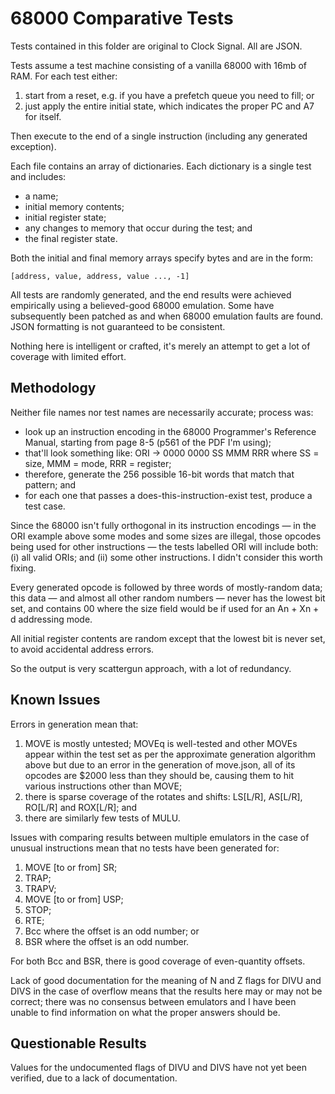 # 68000 Comparative Tests

Tests contained in this folder are original to Clock Signal. All are JSON.

Tests assume a test machine consisting of a vanilla 68000 with 16mb of RAM. For each test either:
1. start from a reset, e.g. if you have a prefetch queue you need to fill; or
2. just apply the entire initial state, which indicates the proper PC and A7 for itself.

Then execute to the end of a single instruction (including any generated exception).

Each file contains an array of dictionaries. Each dictionary is a single test and includes:
* a name;
* initial memory contents;
* initial register state;
* any changes to memory that occur during the test; and
* the final register state.

Both the initial and final memory arrays specify bytes and are in the form:

	[address, value, address, value ..., -1]

All tests are randomly generated, and the end results were achieved empirically using a believed-good 68000 emulation. Some have subsequently been patched as and when 68000 emulation faults are found. JSON formatting is not guaranteed to be consistent.

Nothing here is intelligent or crafted, it's merely an attempt to get a lot of coverage with limited effort.

## Methodology

Neither file names nor test names are necessarily accurate; process was:

* look up an instruction encoding in the 68000 Programmer's Reference Manual, starting from page 8-5 (p561 of the PDF I'm using);
* that'll look something like: ORI -> 0000 0000 SS MMM RRR where SS = size, MMM = mode, RRR = register;
* therefore, generate the 256 possible 16-bit words that match that pattern; and
* for each one that passes a does-this-instruction-exist test, produce a test case.

Since the 68000 isn't fully orthogonal in its instruction encodings — in the ORI example above some modes and some sizes are illegal, those opcodes being used for other instructions — the tests labelled ORI will include both: (i) all valid ORIs; and (ii) some other instructions. I didn't consider this worth fixing.

Every generated opcode is followed by three words of mostly-random data; this data — and almost all other random numbers — never has the lowest bit set, and contains 00 where the size field would be if used for an An + Xn + d addressing mode.

All initial register contents are random except that the lowest bit is never set, to avoid accidental address errors.

So the output is very scattergun approach, with a lot of redundancy.

## Known Issues

Errors in generation mean that:
1. MOVE is mostly untested; MOVEq is well-tested and other MOVEs appear within the test set as per the approximate generation algorithm above but due to an error in the generation of move.json, all of its opcodes are $2000 less than they should be, causing them to hit various instructions other than MOVE;
2. there is sparse coverage of the rotates and shifts: LS[L/R], AS[L/R], RO[L/R] and ROX[L/R]; and
3. there are similarly few tests of MULU.

Issues with comparing results between multiple emulators in the case of unusual instructions mean that no tests have been generated for:
1. MOVE [to or from] SR;
2. TRAP;
3. TRAPV;
4. MOVE [to or from] USP;
5. STOP;
6. RTE;
7. Bcc where the offset is an odd number; or
8. BSR where the offset is an odd number.

For both Bcc and BSR, there is good coverage of even-quantity offsets.

Lack of good documentation for the meaning of N and Z flags for DIVU and DIVS in the case of overflow means that the results here may or may not be correct; there was no consensus between emulators and I have been unable to find information on what the proper answers should be.

## Questionable Results

Values for the undocumented flags of DIVU and DIVS have not yet been verified, due to a lack of documentation.
